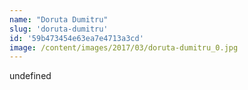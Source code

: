 ```yaml
---
name: "Doruta Dumitru"
slug: 'doruta-dumitru'
id: '59b473454e63ea7e4713a3cd'
image: /content/images/2017/03/doruta-dumitru_0.jpg
---
```

undefined
    